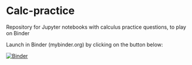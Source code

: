 # Calc-practice
Repository for Jupyter notebooks with calculus practice questions, to play on Binder

Launch in Binder (mybinder.org) by clicking on the button below:

[![Binder](https://mybinder.org/badge_logo.svg)](https://mybinder.org/v2/gh/klaasvantveld/Calc-practice/HEAD)
